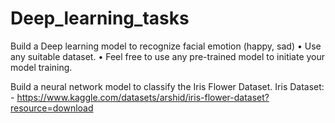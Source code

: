 # Deep_learning_tasks



Build a Deep learning model to recognize facial emotion (happy, sad) 
    •	Use any suitable dataset.
    •	Feel free to use any pre-trained model to initiate your model training.
    
Build a neural network model to classify the Iris Flower Dataset. 
    Iris Dataset: - https://www.kaggle.com/datasets/arshid/iris-flower-dataset?resource=download
